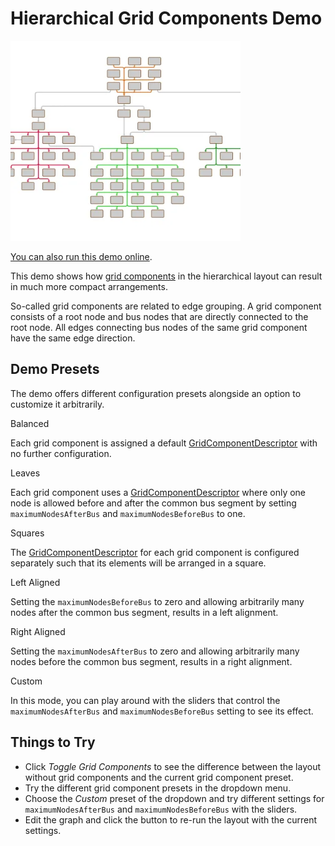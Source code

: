 <!--
 //////////////////////////////////////////////////////////////////////////////
 // @license
 // This file is part of yFiles for HTML.
 // Use is subject to license terms.
 //
 // Copyright (c) by yWorks GmbH, Vor dem Kreuzberg 28,
 // 72070 Tuebingen, Germany. All rights reserved.
 //
 //////////////////////////////////////////////////////////////////////////////
-->
# Hierarchical Grid Components Demo

<img src="../../../doc/demo-thumbnails/hierarchical-grid-components.webp" alt="demo-thumbnail" height="320"/>

[You can also run this demo online](https://www.yfiles.com/demos/layout/hierarchical-grid-components/).

This demo shows how [grid components](https://docs.yworks.com/yfileshtml/#/api/HierarchicalLayoutData#gridComponents) in the hierarchical layout can result in much more compact arrangements.

So-called grid components are related to edge grouping. A grid component consists of a root node and bus nodes that are directly connected to the root node. All edges connecting bus nodes of the same grid component have the same edge direction.

## Demo Presets

The demo offers different configuration presets alongside an option to customize it arbitrarily.

Balanced

Each grid component is assigned a default [GridComponentDescriptor](https://docs.yworks.com/yfileshtml/#/api/GridComponentDescriptor) with no further configuration.

Leaves

Each grid component uses a [GridComponentDescriptor](https://docs.yworks.com/yfileshtml/#/api/GridComponentDescriptor) where only one node is allowed before and after the common bus segment by setting `maximumNodesAfterBus` and `maximumNodesBeforeBus` to one.

Squares

The [GridComponentDescriptor](https://docs.yworks.com/yfileshtml/#/api/GridComponentDescriptor) for each grid component is configured separately such that its elements will be arranged in a square.

Left Aligned

Setting the `maximumNodesBeforeBus` to zero and allowing arbitrarily many nodes after the common bus segment, results in a left alignment.

Right Aligned

Setting the `maximumNodesAfterBus` to zero and allowing arbitrarily many nodes before the common bus segment, results in a right alignment.

Custom

In this mode, you can play around with the sliders that control the `maximumNodesAfterBus` and `maximumNodesBeforeBus` setting to see its effect.

## Things to Try

- Click _Toggle Grid Components_ to see the difference between the layout without grid components and the current grid component preset.
- Try the different grid component presets in the dropdown menu.
- Choose the _Custom_ preset of the dropdown and try different settings for `maximumNodesAfterBus` and `maximumNodesBeforeBus` with the sliders.
- Edit the graph and click the button to re-run the layout with the current settings.
